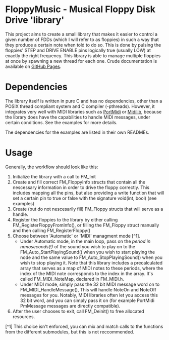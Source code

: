 # FloppyMusic - Musical Floppy Disk Drive 'library'

This project aims to create a small library that makes it easier to control a given number of FDDs (which I will refer to as floppies) in such a way that they produce a certain note when told to do so. This is done by pulsing the floppies' STEP and DRIVE ENABLE pins logically true (usually LOW) at exactly the right frequency. This library is able to manage multiple floppies at once by spawning a new thread for each one. Crude documentation is available on [GitHub Pages](https://tolv2.github.io/FloppyMusic/).

# Dependencies

The library itself is written in pure C and has no dependencies, other than a POSIX thread compliant system and C compiler (-pthreads). However, it integrates very well with MIDI libraries such as [PortMidi](https://github.com/PortMidi/portmidi) or [Midilib](https://github.com/MarquisdeGeek/midilib), because the library does have the capabilities to handle MIDI messages, under certain conditions. See the examples for more details.

The dependencies for the examples are listed in their own READMEs.

# Usage

Generally, the workflow should look like this:

1. Initialize the library with a call to FM_Init
2. Create and fill correct FM_FloppyInfo structs that contain all the nescessary information in order to drive the floppy correctly. This includes mapping all the pins, but also providing a write function that will set a certain pin to true or false with the signature void(int, bool) (see examples)
3. Create (but do not nescesarily fill) FM_Floppy structs that will serve as a handle.
4. Register the floppies to the library by either calling FM_RegisterFloppyFromInfo(), or filling the FM_Floppy struct manually and then calling FM_RegisterFloppy()
5. Choose between 'Automatic' or 'MIDI' managment mode [^1].
    - Under Automatic mode, in the main loop, pass on the *period in nanoseconds(!)* of the sound you wish to play on to the FM_Auto_StartPlayingSound() when you wish to start playing the node and the same value to FM_Auto_StopPlayingSound() when you wish to stop playing it. Note that this library includes a precalculated array that serves as a map of MIDI notes to these periods, where the index of the MIDI note corresponds to the index in the array. It's called FM_MIDI_NoteMap, declared in FM_MIDI.h.
    - Under MIDI mode, simply pass the 32 bit MIDI message word on to FM_MIDI_HandleMessage(), This will handle NoteOn and NoteOff messages for you. Notably, MIDI libraries often let you access this 32 bit word, and you can simply pass it on (for example PortMidi PmMessage messages are directly compatible).
6. After the user chooses to exit, call FM_Deinit() to free allocated resources. 



[^1] This choice isn't enforced, you can mix and match calls to the functions from the different submodules, but this is not reccommended.